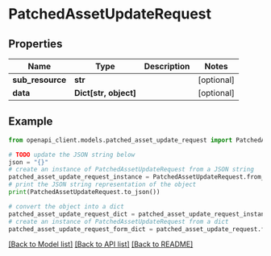 # PatchedAssetUpdateRequest


## Properties

Name | Type | Description | Notes
------------ | ------------- | ------------- | -------------
**sub_resource** | **str** |  | [optional] 
**data** | **Dict[str, object]** |  | [optional] 

## Example

```python
from openapi_client.models.patched_asset_update_request import PatchedAssetUpdateRequest

# TODO update the JSON string below
json = "{}"
# create an instance of PatchedAssetUpdateRequest from a JSON string
patched_asset_update_request_instance = PatchedAssetUpdateRequest.from_json(json)
# print the JSON string representation of the object
print(PatchedAssetUpdateRequest.to_json())

# convert the object into a dict
patched_asset_update_request_dict = patched_asset_update_request_instance.to_dict()
# create an instance of PatchedAssetUpdateRequest from a dict
patched_asset_update_request_form_dict = patched_asset_update_request.from_dict(patched_asset_update_request_dict)
```
[[Back to Model list]](../README.md#documentation-for-models) [[Back to API list]](../README.md#documentation-for-api-endpoints) [[Back to README]](../README.md)


